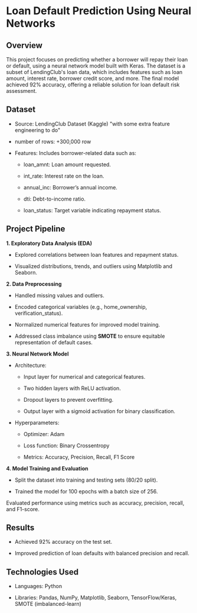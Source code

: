 # Loan Default Prediction Using Neural Networks

## Overview

This project focuses on predicting whether a borrower will repay their loan or default, using a neural network model built with Keras. The dataset is a subset of LendingClub's loan data, which includes features such as loan amount, interest rate, borrower credit score, and more. The final model achieved 92% accuracy, offering a reliable solution for loan default risk assessment.

## Dataset

- Source: LendingClub Dataset (Kaggle) "with some extra feature engineering to do"
  
- number of rows: +300,000 row

- Features: Includes borrower-related data such as:

  - loan_amnt: Loan amount requested.

  - int_rate: Interest rate on the loan.
  
  - annual_inc: Borrower’s annual income.
  
  - dti: Debt-to-income ratio.
  
  - loan_status: Target variable indicating repayment status.

## Project Pipeline

**1. Exploratory Data Analysis (EDA)**

- Explored correlations between loan features and repayment status.

- Visualized distributions, trends, and outliers using Matplotlib and Seaborn.

**2. Data Preprocessing**

- Handled missing values and outliers.

- Encoded categorical variables (e.g., home_ownership, verification_status).

- Normalized numerical features for improved model training.

- Addressed class imbalance using **SMOTE** to ensure equitable representation of default cases.

**3. Neural Network Model**

- Architecture:

  - Input layer for numerical and categorical features.
  
  - Two hidden layers with ReLU activation.
  
  - Dropout layers to prevent overfitting.
  
  - Output layer with a sigmoid activation for binary classification.

- Hyperparameters:

  - Optimizer: Adam
  
  - Loss function: Binary Crossentropy
  
  - Metrics: Accuracy, Precision, Recall, F1 Score

**4. Model Training and Evaluation**

- Split the dataset into training and testing sets (80/20 split).

- Trained the model for 100 epochs with a batch size of 256.

Evaluated performance using metrics such as accuracy, precision, recall, and F1-score.

## Results

- Achieved 92% accuracy on the test set.

- Improved prediction of loan defaults with balanced precision and recall.

## Technologies Used

- Languages: Python

- Libraries: Pandas, NumPy, Matplotlib, Seaborn, TensorFlow/Keras, SMOTE (imbalanced-learn)
